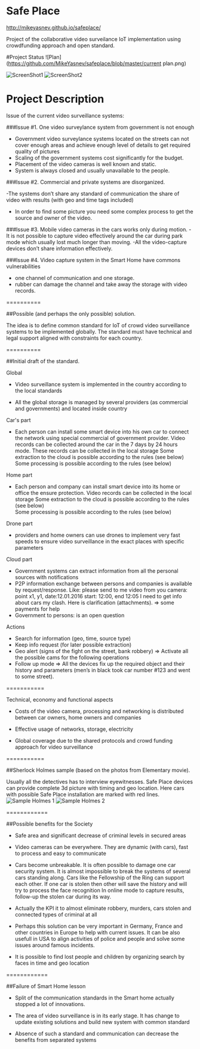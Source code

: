 

# Safe Place
http://mikeyasnev.github.io/safeplace/

Project of the collaborative video surveilance IoT implementation using crowdfunding approach and open standard.

#Project Status
![Plan](https://github.com/MikeYasnev/safeplace/blob/master/current plan.png)

![ScreenShot1](https://github.com/MikeYasnev/safeplace/blob/master/Screenshot1.png)
![ScreenShot2](https://github.com/MikeYasnev/safeplace/blob/master/Screenshot2.png)


# Project Description 

Issue of the current video surveillance systems:

###Issue #1. One video surveylance system from government is not enough   

- Government video surveylance systems located on the streets can not cover enough areas and achieve enough level of details to get required quality of pictures
- Scaling of the government systems cost significantly for the budget.
- Placement of the video cameras is well known and static.
- System is always closed and usually unavailable to the people.

###Issue #2. Commercial and private systems are disorganized.

-The systems don’t share any standard of communication the share of video with results (with geo and time tags included)
- In order to find some picture you need some complex process to get the source
and owner of the video.
	
###Issue #3. Mobile video cameras in the cars works only during motion.
-It is not possible to capture video effectively around the car during park mode
which usually lost much longer than moving.
-All the video-capture devices don’t share information effectively.
	
###Issue #4. Video capture system in the Smart Home have commons vulnerabilities
- one channel of communication and one storage. 
- rubber can damage the channel and take away the storage with video records.


	
	
==========

##Possible (and perhaps the only possible) solution.

The idea is to define common standard for IoT of crowd video surveillance systems to be implemented globally.
The standard must have technical and legal support aligned with constraints for each country.

	
==========

##Initial draft of the standard.

Global

- Video surveillance system is implemented in the country according to the local standards

- All the global storage is managed by several providers (as commercial and governments) and located inside country

Car's part

- Each person can install some smart device into his own car to connect the network using special
  commercial of government provider.
  Video records can be collected around the car in the 7 days by 24 hours mode.
  These records can be collected in the local storage 
  Some extraction to the cloud is possible according to the rules (see below)  
  Some processing is possible according to the rules (see below)  
  
 Home part 
 
 - Each person and company can install smart device into its home or office the ensure protection.
  Video records can be collected in the local storage 
  Some extraction to the cloud is possible according to the rules (see below)  
  Some processing is possible according to the rules (see below)  
  
 Drone part
 
 - providers and home owners can use drones to implement very fast speeds to ensure video surveillance
 in the exact places with specific parameters 
  
 Cloud part
 
 - Government systems can extract information from all the personal sources with notifications
 - P2P information exchange between persons and companies is available by request/response.
  Like: please send to me video from you camera: point x1, y1, date:12.01.2016 start: 12:00, end 12:05 
  I need to get info about cars my clash. Here is clarification (attachments). => some payments for help 
 - Government to persons: is an open question
 
 Actions
 
 - Search for information (geo, time, source type)
 - Keep info request (for later possible extraction)
 - Geo alert (signs of the fight on the street, bank robbery)
 	=> Activate all the possible cams for the following operations
 - Follow up mode
 	=> All the devices fix up the required object and their history and parameters
	 	(men’s in black took car number #123 and went to some street).
 
 ===========
 
Technical, economy and functional  aspects

- Costs of the video camera, processing and networking is distributed between
car owners, home owners and companies

- Effective usage of networks, storage, electricity

- Global coverage due to the shared protocols and crowd funding approach for video surveillance

 ===========
 
##Sherlock Holmes sample (based on the photos from Elementary movie).

Usually all the detectives has to interview eyewitnesses.
Safe Place devices can provide complete 3d picture with timing and geo location.
Here cars with possible Safe Place installation are marked with red lines.
![Sample Holmes 1](https://github.com/MikeYasnev/safeplace/blob/master/h0.png)
![Sample Holmes 2](https://github.com/MikeYasnev/safeplace/blob/master/h1.png)



============

##Possible benefits for the Society 	   

- Safe area and significant decrease of criminal levels in secured areas

- Video cameras can be everywhere. They are dynamic (with cars), fast to process and easy to communicate

- Cars become unbreakable. It is often possible to damage one car security system.
 It is almost impossible to break the systems of several cars standing along.
 Cars like the Fellowship of the Ring can support each other.
 If one car is stolen then other will save the history and will try to process the face recognition
 In online mode to capture results, follow-up the stolen car during its way.  
 
 - Actually the KPI it to almost eliminate robbery, murders, cars stolen and connected types of criminal at all 
 
 - Perhaps this solution can be very important in Germany, France and other countries in Europe to help with
 current issues. It can be also usefull in USA to align activities of police and people and solve some issues around famous incidents. 

- It is possible to find lost people and children by organizing search by faces in time and geo location
 
============

##Failure of Smart Home lesson

- Split of the communication standards in the Smart home actually stopped a lot of innovations.

- The area of video surveillance is in its early stage. It has change to update existing solutions 
and build new system with common standard

- Absence of such a standard and communication can decrease the benefits from separated systems
	
